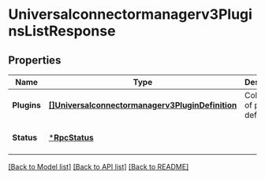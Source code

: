 # Universalconnectormanagerv3PluginsListResponse

## Properties
Name | Type | Description | Notes
------------ | ------------- | ------------- | -------------
**Plugins** | [**[]Universalconnectormanagerv3PluginDefinition**](universalconnectormanagerv3PluginDefinition.md) | Collection of plugins definitions. | [optional] [default to null]
**Status** | [***RpcStatus**](rpcStatus.md) |  | [optional] [default to null]

[[Back to Model list]](../README.md#documentation-for-models) [[Back to API list]](../README.md#documentation-for-api-endpoints) [[Back to README]](../README.md)

